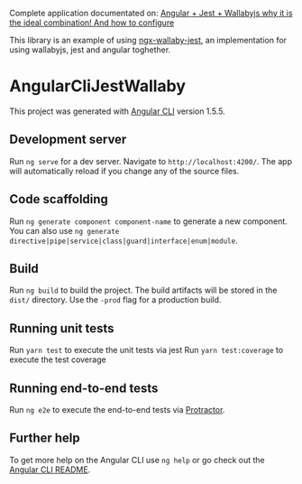 Complete application documentated on:  [Angular + Jest + Wallabyjs why it is the ideal combination! And how to configure](https://medium.com/@bo.vandersteene/angular-jest-wallabyjs-why-it-is-the-ideal-combination-and-how-to-configure-b4cbe2eff4b3)

This library is an example of using [ngx-wallaby-jest](https://github.com/bovandersteene/ngx-wallaby-jest), an implementation for using wallabyjs, jest and angular toghether.

# AngularCliJestWallaby

This project was generated with [Angular CLI](https://github.com/angular/angular-cli) version 1.5.5.

## Development server

Run `ng serve` for a dev server. Navigate to `http://localhost:4200/`. The app will automatically reload if you change any of the source files.

## Code scaffolding

Run `ng generate component component-name` to generate a new component. You can also use `ng generate directive|pipe|service|class|guard|interface|enum|module`.

## Build

Run `ng build` to build the project. The build artifacts will be stored in the `dist/` directory. Use the `-prod` flag for a production build.

## Running unit tests

Run `yarn test` to execute the unit tests via jest
Run `yarn test:coverage` to execute the test coverage

## Running end-to-end tests

Run `ng e2e` to execute the end-to-end tests via [Protractor](http://www.protractortest.org/).

## Further help

To get more help on the Angular CLI use `ng help` or go check out the [Angular CLI README](https://github.com/angular/angular-cli/blob/master/README.md).
